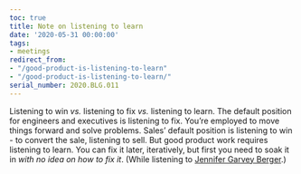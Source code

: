```yaml
---
toc: true
title: Note on listening to learn
date: '2020-05-31 00:00:00'
tags:
- meetings
redirect_from:
- "/good-product-is-listening-to-learn"
- "/good-product-is-listening-to-learn/"
serial_number: 2020.BLG.011
---
```

Listening to win _vs._ listening to fix _vs._ listening to learn. The default position for engineers and executives is listening to fix. You’re employed to move things forward and solve problems. Sales’ default position is listening to win - to convert the sale, listening to sell. But good product work requires listening to learn. You can fix it later, iteratively, but first you need to soak it in _with no idea on how to fix it_. (While listening to [Jennifer Garvey Berger](https://fs.blog/knowledge-project/jennifer-garvey-berger-2/).)

